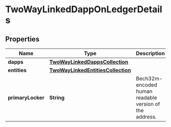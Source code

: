 

# TwoWayLinkedDappOnLedgerDetails


## Properties

| Name | Type | Description | Notes |
|------------ | ------------- | ------------- | -------------|
|**dapps** | [**TwoWayLinkedDappsCollection**](TwoWayLinkedDappsCollection.md) |  |  [optional] |
|**entities** | [**TwoWayLinkedEntitiesCollection**](TwoWayLinkedEntitiesCollection.md) |  |  [optional] |
|**primaryLocker** | **String** | Bech32m-encoded human readable version of the address. |  [optional] |



